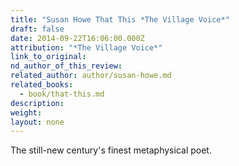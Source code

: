 ```yaml
---
title: "Susan Howe That This *The Village Voice*"
draft: false
date: 2014-09-22T16:06:00.000Z
attribution: "*The Village Voice*"
link_to_original:
nd_author_of_this_review:
related_author: author/susan-howe.md
related_books:
  - book/that-this.md
description:
weight:
layout: none
---
```

The still-new century's finest metaphysical poet.

